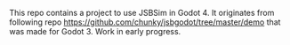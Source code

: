 This repo contains a project to use JSBSim in Godot 4.
It originates from following repo https://github.com/chunky/jsbgodot/tree/master/demo that was made for Godot 3.
Work in early progress.
